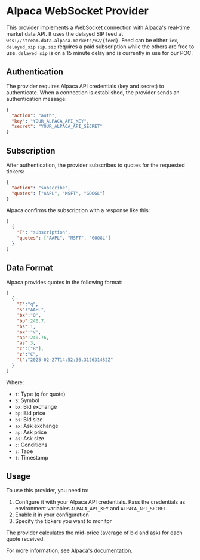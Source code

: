 # Alpaca WebSocket Provider

This provider implements a WebSocket connection with Alpaca's real-time market data API. It uses the delayed SIP feed at `wss://stream.data.alpaca.markets/v2/{feed}`. Feed can be either `iex`, `delayed_sip` `sip`. `sip` requires a paid subscription while the others are free to use. `delayed_sip` is on a 15 minute delay and is currently in use for our POC.

## Authentication

The provider requires Alpaca API credentials (key and secret) to authenticate. When a connection is established, the provider sends an authentication message:

```json
{
  "action": "auth",
  "key": "YOUR_ALPACA_API_KEY",
  "secret": "YOUR_ALPACA_API_SECRET"
}
```

## Subscription

After authentication, the provider subscribes to quotes for the requested tickers:

```json
{ 
  "action": "subscribe",
  "quotes": ["AAPL", "MSFT", "GOOGL"]
}
```

Alpaca confirms the subscription with a response like this:

```json
[
  {
    "T": "subscription",
    "quotes": ["AAPL", "MSFT", "GOOGL"]
  }
]
```

## Data Format

Alpaca provides quotes in the following format:

```json
[
  {
    "T":"q",
    "S":"AAPL",
    "bx":"Q",
    "bp":240.7,
    "bs":1,
    "ax":"V",
    "ap":240.76,
    "as":3,
    "c":["R"],
    "z":"C",
    "t":"2025-02-27T14:52:36.312631482Z"
  }
]
```

Where:
- `t`: Type (q for quote)
- `S`: Symbol
- `bx`: Bid exchange
- `bp`: Bid price
- `bs`: Bid size
- `ax`: Ask exchange
- `ap`: Ask price
- `as`: Ask size
- `c`: Conditions
- `z`: Tape
- `t`: Timestamp

## Usage

To use this provider, you need to:

1. Configure it with your Alpaca API credentials. Pass the credentials as environment variables `ALPACA_API_KEY` and `ALPACA_API_SECRET`.
2. Enable it in your configuration
3. Specify the tickers you want to monitor

The provider calculates the mid-price (average of bid and ask) for each quote received.

For more information, see [Alpaca's documentation](https://docs.alpaca.markets/docs/real-time-stock-pricing-data).
